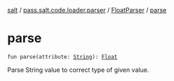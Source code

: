[salt](../../index.md) / [pass.salt.code.loader.parser](../index.md) / [FloatParser](index.md) / [parse](./parse.md)

# parse

`fun parse(attribute: `[`String`](https://kotlinlang.org/api/latest/jvm/stdlib/kotlin/-string/index.html)`): `[`Float`](https://kotlinlang.org/api/latest/jvm/stdlib/kotlin/-float/index.html)

Parse String value to correct type of given value.

